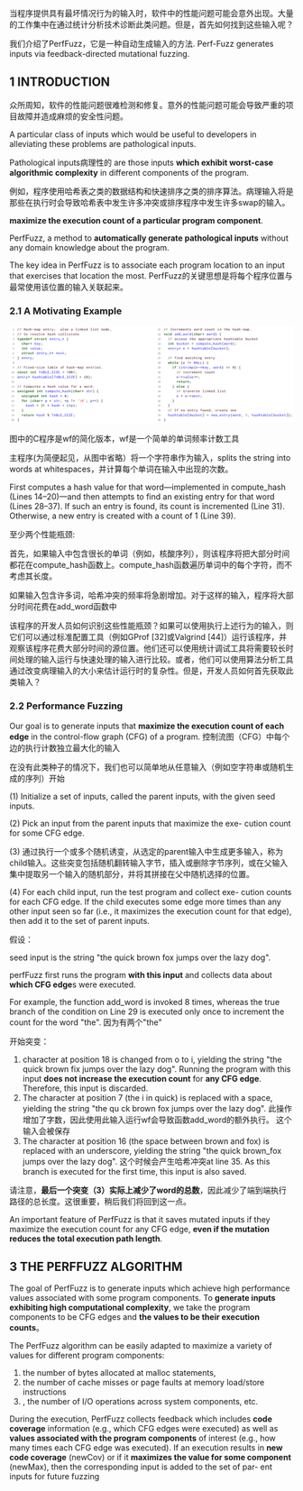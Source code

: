 当程序提供具有最坏情况行为的输入时，软件中的性能问题可能会意外出现。大量的工作集中在通过统计分析技术诊断此类问题。但是，首先如何找到这些输入呢？

我们介绍了PerfFuzz，它是一种自动生成输入的方法. Perf-Fuzz generates inputs via feedback-directed mutational fuzzing.



## 1 INTRODUCTION

众所周知，软件的性能问题很难检测和修复。意外的性能问题可能会导致严重的项目故障并造成麻烦的安全性问题。

A particular class of inputs which would be useful to developers in alleviating these problems are pathological inputs. 

Pathological inputs病理性的 are those inputs **which exhibit worst-case algorithmic complexity** in different components of the program. 

例如，程序使用哈希表之类的数据结构和快速排序之类的排序算法。病理输入将是那些在执行时会导致哈希表中发生许多冲突或排序程序中发生许多swap的输入。

**maximize the execution count of a particular program component**.



PerfFuzz, a method to **automatically generate pathological inputs** without any domain knowledge about the program.

The key idea in PerfFuzz is to associate each program location to an input that exercises that location the most.  PerfFuzz的关键思想是将每个程序位置与最常使用该位置的输入关联起来。



### 2.1 A Motivating Example

![end](./images/perffuzz.png)

图中的C程序是wf的简化版本，wf是一个简单的单词频率计数工具

主程序(为简便起见，从图中省略）将一个字符串作为输入，splits the string into words at whitespaces，并计算每个单词在输入中出现的次数。

First computes a hash value for that word—implemented in compute_hash (Lines 14–20)—and then attempts to find an existing entry for that word (Lines 28–37). If such an entry is found, its count is incremented (Line 31). Otherwise, a new entry is created with a count of 1 (Line 39).

至少两个性能瓶颈:

首先，如果输入中包含很长的单词（例如，核酸序列），则该程序将把大部分时间都花在compute_hash函数上。compute_hash函数遍历单词中的每个字符，而不考虑其长度。

如果输入包含许多词，哈希冲突的频率将急剧增加。对于这样的输入，程序将大部分时间花费在add_word函数中





该程序的开发人员如何识别这些性能瓶颈？如果可以使用执行上述行为的输入，则它们可以通过标准配置工具（例如GProf [32]或Valgrind [44]）运行该程序，并观察该程序花费大部分时间的源位置。他们还可以使用统计调试工具将需要较长时间处理的输入运行与快速处理的输入进行比较。或者，他们可以使用算法分析工具通过改变病理输入的大小来估计运行时的复杂性。但是，开发人员如何首先获取此类输入？



### 2.2 Performance Fuzzing

Our goal is to generate inputs that  **maximize the execution count of each edge** in the control-flow graph (CFG) of a program. 控制流图（CFG）中每个边的执行计数独立最大化的输入



在没有此类种子的情况下，我们也可以简单地从任意输入（例如空字符串或随机生成的序列）开始



(1) Initialize a set of inputs, called the parent inputs, with the given seed inputs.

(2) Pick an input from the parent inputs that maximize the exe- cution count for some CFG edge.

(3) 通过执行一个或多个随机诱变，从选定的parent输入中生成更多输入，称为child输入。这些突变包括随机翻转输入字节，插入或删除字节序列，或在父输入集中提取另一个输入的随机部分，并将其拼接在父中随机选择的位置。

(4) For each child input, run the test program and collect exe- cution counts for each CFG edge. If the child executes some edge more times than any other input seen so far (i.e., it maximizes the execution count for that edge), then add it to the set of parent inputs.



假设：

 seed input is the string "the quick brown fox jumps over the lazy dog".

perfFuzz first runs the program **with this input** and collects data about **which CFG edge**s were executed. 

For example, the function add_word is invoked 8 times, whereas the true branch of the condition on Line 29 is executed only once to increment the count for the word "the". 因为有两个"the"



开始突变：

1. character at position 18 is changed from o to i, yielding the string "the quick brown fix jumps over the lazy dog".  Running the program with this input **does not increase the execution count** for **any CFG edge**. Therefore, this input is discarded.
2. The character at position 7 (the i in quick) is replaced with a space, yielding the string "the qu ck brown fox jumps over the lazy dog". 此操作增加了字数，因此使用此输入运行wf会导致函数add_word的额外执行。 这个输入会被保存
3. The character at position 16 (the space between brown and fox) is replaced with an underscore, yielding the string "the quick brown_fox jumps over the lazy dog". 这个时候会产生哈希冲突at line 35. As this branch is executed for the first time, this input is also saved.



请注意，**最后一个突变（3）实际上减少了word的总数**，因此减少了端到端执行路径的总长度。这很重要，稍后我们将回到这一点。

An important feature of PerfFuzz is that it saves mutated inputs if they maximize the execution count for any CFG edge, **even if the mutation reduces the total execution path length**. 



## 3 THE PERFFUZZ ALGORITHM

The goal of PerfFuzz is to generate inputs which achieve high performance values associated with some program components. To **generate inputs exhibiting high computational complexity**, we take the program components to be CFG edges and **the values to be their execution counts**。



The PerfFuzz algorithm can be easily adapted to maximize a variety of values for different program components: 

1. the number of bytes allocated at malloc statements, 
2. the number of cache misses or page faults at memory load/store instructions
3. , the number of I/O operations across system components, etc.



During the execution, PerfFuzz collects feedback which includes **code coverage** information (e.g., which CFG edges were executed) as well as **values associated with the program components** of interest (e.g., how many times each CFG edge was executed). If an execution results in **new code coverage** (newCov) or if it **maximizes the value for some component** (newMax), then the corresponding input is added to the set of par- ent inputs for future fuzzing

